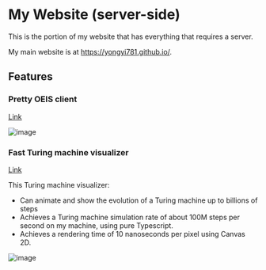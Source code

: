 # My Website (server-side)

This is the portion of my website that has everything that requires a server.

My main website is at https://yongyi781.github.io/.

## Features

### Pretty OEIS client

[Link](https://fiery.pages.dev/oeis/)

![image](https://github.com/user-attachments/assets/336779f0-d8e6-4731-8c93-befc6d2d5562)

### Fast Turing machine visualizer

[Link](https://fiery.pages.dev/turing/)

This Turing machine visualizer:
* Can animate and show the evolution of a Turing machine up to billions of steps
* Achieves a Turing machine simulation rate of about 100M steps per second on my machine, using pure Typescript.
* Achieves a rendering time of 10 nanoseconds per pixel using Canvas 2D.

![image](https://github.com/user-attachments/assets/45371917-9ab9-42f6-90e8-d8a635c645db)
